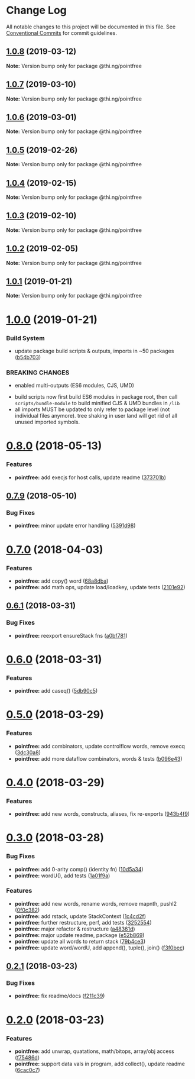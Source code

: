 # Change Log

All notable changes to this project will be documented in this file.
See [Conventional Commits](https://conventionalcommits.org) for commit guidelines.

## [1.0.8](https://github.com/thi-ng/umbrella/compare/@thi.ng/pointfree@1.0.7...@thi.ng/pointfree@1.0.8) (2019-03-12)

**Note:** Version bump only for package @thi.ng/pointfree





## [1.0.7](https://github.com/thi-ng/umbrella/compare/@thi.ng/pointfree@1.0.6...@thi.ng/pointfree@1.0.7) (2019-03-10)

**Note:** Version bump only for package @thi.ng/pointfree





## [1.0.6](https://github.com/thi-ng/umbrella/compare/@thi.ng/pointfree@1.0.5...@thi.ng/pointfree@1.0.6) (2019-03-01)

**Note:** Version bump only for package @thi.ng/pointfree





## [1.0.5](https://github.com/thi-ng/umbrella/compare/@thi.ng/pointfree@1.0.4...@thi.ng/pointfree@1.0.5) (2019-02-26)

**Note:** Version bump only for package @thi.ng/pointfree





## [1.0.4](https://github.com/thi-ng/umbrella/compare/@thi.ng/pointfree@1.0.3...@thi.ng/pointfree@1.0.4) (2019-02-15)

**Note:** Version bump only for package @thi.ng/pointfree





## [1.0.3](https://github.com/thi-ng/umbrella/compare/@thi.ng/pointfree@1.0.2...@thi.ng/pointfree@1.0.3) (2019-02-10)

**Note:** Version bump only for package @thi.ng/pointfree





## [1.0.2](https://github.com/thi-ng/umbrella/compare/@thi.ng/pointfree@1.0.1...@thi.ng/pointfree@1.0.2) (2019-02-05)

**Note:** Version bump only for package @thi.ng/pointfree





## [1.0.1](https://github.com/thi-ng/umbrella/compare/@thi.ng/pointfree@1.0.0...@thi.ng/pointfree@1.0.1) (2019-01-21)

**Note:** Version bump only for package @thi.ng/pointfree





# [1.0.0](https://github.com/thi-ng/umbrella/compare/@thi.ng/pointfree@0.8.15...@thi.ng/pointfree@1.0.0) (2019-01-21)


### Build System

* update package build scripts & outputs, imports in ~50 packages ([b54b703](https://github.com/thi-ng/umbrella/commit/b54b703))


### BREAKING CHANGES

* enabled multi-outputs (ES6 modules, CJS, UMD)

- build scripts now first build ES6 modules in package root, then call
  `scripts/bundle-module` to build minified CJS & UMD bundles in `/lib`
- all imports MUST be updated to only refer to package level
  (not individual files anymore). tree shaking in user land will get rid of
  all unused imported symbols.


<a name="0.8.0"></a>
# [0.8.0](https://github.com/thi-ng/umbrella/compare/@thi.ng/pointfree@0.7.10...@thi.ng/pointfree@0.8.0) (2018-05-13)


### Features

* **pointfree:** add execjs for host calls, update readme ([373701b](https://github.com/thi-ng/umbrella/commit/373701b))


<a name="0.7.9"></a>
## [0.7.9](https://github.com/thi-ng/umbrella/compare/@thi.ng/pointfree@0.7.8...@thi.ng/pointfree@0.7.9) (2018-05-10)


### Bug Fixes

* **pointfree:** minor update error handling ([5391d98](https://github.com/thi-ng/umbrella/commit/5391d98))


<a name="0.7.0"></a>
# [0.7.0](https://github.com/thi-ng/umbrella/compare/@thi.ng/pointfree@0.6.2...@thi.ng/pointfree@0.7.0) (2018-04-03)


### Features

* **pointfree:** add copy() word ([68a8dba](https://github.com/thi-ng/umbrella/commit/68a8dba))
* **pointfree:** add math ops, update load/loadkey, update tests ([2101e92](https://github.com/thi-ng/umbrella/commit/2101e92))


<a name="0.6.1"></a>
## [0.6.1](https://github.com/thi-ng/umbrella/compare/@thi.ng/pointfree@0.6.0...@thi.ng/pointfree@0.6.1) (2018-03-31)


### Bug Fixes

* **pointfree:** reexport ensureStack fns ([a0bf781](https://github.com/thi-ng/umbrella/commit/a0bf781))




<a name="0.6.0"></a>
# [0.6.0](https://github.com/thi-ng/umbrella/compare/@thi.ng/pointfree@0.5.0...@thi.ng/pointfree@0.6.0) (2018-03-31)


### Features

* **pointfree:** add caseq() ([5db90c5](https://github.com/thi-ng/umbrella/commit/5db90c5))




<a name="0.5.0"></a>
# [0.5.0](https://github.com/thi-ng/umbrella/compare/@thi.ng/pointfree@0.4.0...@thi.ng/pointfree@0.5.0) (2018-03-29)


### Features

* **pointfree:** add combinators, update controlflow words, remove execq ([3dc30a8](https://github.com/thi-ng/umbrella/commit/3dc30a8))
* **pointfree:** add more dataflow combinators, words & tests ([b096e43](https://github.com/thi-ng/umbrella/commit/b096e43))




<a name="0.4.0"></a>
# [0.4.0](https://github.com/thi-ng/umbrella/compare/@thi.ng/pointfree@0.3.0...@thi.ng/pointfree@0.4.0) (2018-03-29)


### Features

* **pointfree:** add new words, constructs, aliases, fix re-exports ([943b4f9](https://github.com/thi-ng/umbrella/commit/943b4f9))




<a name="0.3.0"></a>
# [0.3.0](https://github.com/thi-ng/umbrella/compare/@thi.ng/pointfree@0.2.1...@thi.ng/pointfree@0.3.0) (2018-03-28)


### Bug Fixes

* **pointfree:** add 0-arity comp() (identity fn) ([10d5a34](https://github.com/thi-ng/umbrella/commit/10d5a34))
* **pointfree:** wordU(), add tests ([1a01f9a](https://github.com/thi-ng/umbrella/commit/1a01f9a))


### Features

* **pointfree:** add new words, rename words, remove mapnth, pushl2 ([0f0c382](https://github.com/thi-ng/umbrella/commit/0f0c382))
* **pointfree:** add rstack, update StackContext ([1c4cd2f](https://github.com/thi-ng/umbrella/commit/1c4cd2f))
* **pointfree:** further restructure, perf, add tests ([3252554](https://github.com/thi-ng/umbrella/commit/3252554))
* **pointfree:** major refactor & restructure ([a48361d](https://github.com/thi-ng/umbrella/commit/a48361d))
* **pointfree:** major update readme, package ([e52b869](https://github.com/thi-ng/umbrella/commit/e52b869))
* **pointfree:** update all words to return stack ([79b4ce3](https://github.com/thi-ng/umbrella/commit/79b4ce3))
* **pointfree:** update word/wordU, add append(), tuple(), join() ([f3f0bec](https://github.com/thi-ng/umbrella/commit/f3f0bec))




<a name="0.2.1"></a>
## [0.2.1](https://github.com/thi-ng/umbrella/compare/@thi.ng/pointfree@0.2.0...@thi.ng/pointfree@0.2.1) (2018-03-23)


### Bug Fixes

* **pointfree:** fix readme/docs ([f211c39](https://github.com/thi-ng/umbrella/commit/f211c39))




<a name="0.2.0"></a>
# [0.2.0](https://github.com/thi-ng/umbrella/compare/@thi.ng/pointfree@0.1.0...@thi.ng/pointfree@0.2.0) (2018-03-23)


### Features

* **pointfree:** add unwrap, quatations, math/bitops, array/obj access ([f75486d](https://github.com/thi-ng/umbrella/commit/f75486d))
* **pointfree:** support data vals in program, add collect(), update readme ([6cac0c7](https://github.com/thi-ng/umbrella/commit/6cac0c7))
